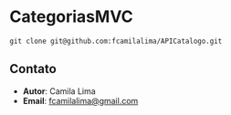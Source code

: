 # CategoriasMVC

```
git clone git@github.com:fcamilalima/APICatalogo.git
```

## Contato
- **Autor**: Camila Lima
- **Email**: fcamilalima@gmail.com

